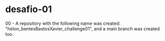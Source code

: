 # desafio-01

00 - A repository with the following name was created: "helon_bentesBastosXavier_challenge01", and a main branch was created too.
